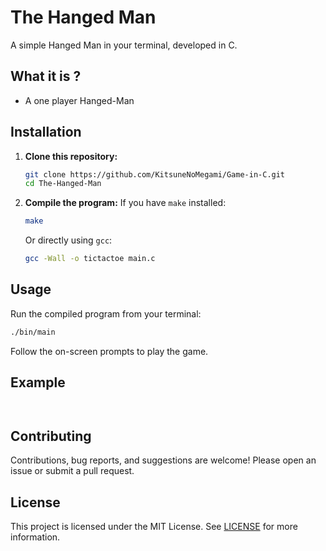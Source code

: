 # The Hanged Man

A simple Hanged Man in your terminal, developed in C.

## What it is ?

- A one player Hanged-Man

## Installation

1. **Clone this repository:**
   ```bash
   git clone https://github.com/KitsuneNoMegami/Game-in-C.git
   cd The-Hanged-Man
   ```

2. **Compile the program:**
   If you have `make` installed:
   ```bash
   make
   ```
   Or directly using `gcc`:
   ```bash
   gcc -Wall -o tictactoe main.c
   ```

## Usage

Run the compiled program from your terminal:

```bash
./bin/main
```

Follow the on-screen prompts to play the game.

## Example

```
 
```

## Contributing

Contributions, bug reports, and suggestions are welcome! Please open an issue or submit a pull request.

## License

This project is licensed under the MIT License. See [LICENSE](../LICENSE) for more information.
